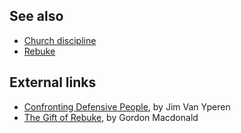 ## See also

-   [Church discipline](Church_discipline "Church discipline")
-   [Rebuke](index.php?title=Rebuke&action=edit&redlink=1 "Rebuke (page does not exist)")

## External links

-   [Confronting Defensive People](http://www.christianitytoday.com/bcl/areas/community/articles/101304.html),
    by Jim Van Yperen
-   [The Gift of Rebuke](http://www.christianitytoday.com/bcl/areas/leadership/articles/le-2002-004-9.74.html),
    by Gordon Macdonald



